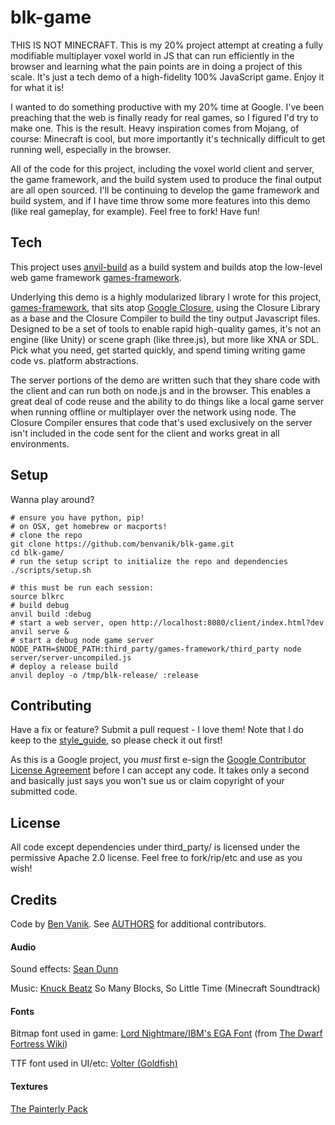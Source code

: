 blk-game
========

THIS IS NOT MINECRAFT. This is my 20% project attempt at creating a fully
modifiable multiplayer voxel world in JS that can run efficiently in the
browser and learning what the pain points are in doing a project of this scale.
It's just a tech demo of a high-fidelity 100% JavaScript game. Enjoy it for what it is!

I wanted to do something productive with my 20% time at Google. I've been
preaching that the web is finally ready for real games, so I figured I'd
try to make one. This is the result. Heavy inspiration comes from Mojang,
of course: Minecraft is cool, but more importantly it's technically
difficult to get running well, especially in the browser.

All of the code for this project, including the voxel world client and server,
the game framework, and the build system used to produce the final output are
all open sourced. I'll be continuing to develop the game framework and build
system, and if I have time throw some more features into this demo (like real
gameplay, for example). Feel free to fork! Have fun!

## Tech

This project uses [anvil-build](https://github.com/benvanik/anvil-build) as a build system and builds atop the low-level
web game framework [games-framework](https://github.com/benvanik/games-framework).

Underlying this demo is a highly modularized library I wrote for this project,
[games-framework](https://github.com/benvanik/games-framework), that sits atop
[Google Closure](http://code.google.com/closure/), using the Closure Library as a base and the Closure Compiler to build
the tiny output Javascript files. Designed to be a set of tools to enable rapid high-quality games, it's not an engine
(like Unity) or scene graph (like three.js), but more like XNA or SDL. Pick what you need, get started quickly, and
spend timing writing game code vs. platform abstractions.

The server portions of the demo are written such that they share code with the client and can run both on node.js and
in the browser. This enables a great deal of code reuse and the ability to do things like a local game server when
running offline or multiplayer over the network using node. The Closure Compiler ensures that code that's used
exclusively on the server isn't included in the code sent for the client and works great in all environments.

## Setup

Wanna play around?

```
# ensure you have python, pip!
# on OSX, get homebrew or macports!
# clone the repo
git clone https://github.com/benvanik/blk-game.git
cd blk-game/
# run the setup script to initialize the repo and dependencies
./scripts/setup.sh

# this must be run each session:
source blkrc
# build debug
anvil build :debug
# start a web server, open http://localhost:8080/client/index.html?dev
anvil serve &
# start a debug node game server
NODE_PATH=$NODE_PATH:third_party/games-framework/third_party node server/server-uncompiled.js
# deploy a release build
anvil deploy -o /tmp/blk-release/ :release
```

## Contributing

Have a fix or feature? Submit a pull request - I love them!
Note that I do keep to the [style_guide](https://github.com/benvanik/games-framework/blob/master/docs/style_guide.md),
so please check it out first!

As this is a Google project, you *must* first e-sign the
[Google Contributor License Agreement](http://code.google.com/legal/individual-cla-v1.0.html) before I can accept any
code. It takes only a second and basically just says you won't sue us or claim copyright of your submitted code.

## License

All code except dependencies under third_party/ is licensed under the permissive Apache 2.0 license.
Feel free to fork/rip/etc and use as you wish!

## Credits

Code by [Ben Vanik](http://noxa.org). See [AUTHORS](https://github.com/benvanik/games-framework/blob/master/AUTHORS) for additional contributors.

#### Audio

Sound effects: [Sean Dunn](https://twitter.com/somenotes)

Music: [Knuck Beatz](http://soundcloud.com/casesensative/knuck-beatz-so-many-blocks-so) So Many Blocks, So Little Time (Minecraft Soundtrack)

#### Fonts

Bitmap font used in game: [Lord Nightmare/IBM's EGA Font](http://dwarffortresswiki.org/images/a/ae/LN_EGA8x8.png) (from [The Dwarf Fortress Wiki](http://dwarffortresswiki.org/index.php/Tileset_repository))

TTF font used in UI/etc: [Volter (Goldfish)](http://www.dafont.com/volter-goldfish.font)

#### Textures

[The Painterly Pack](http://painterlypack.net)

